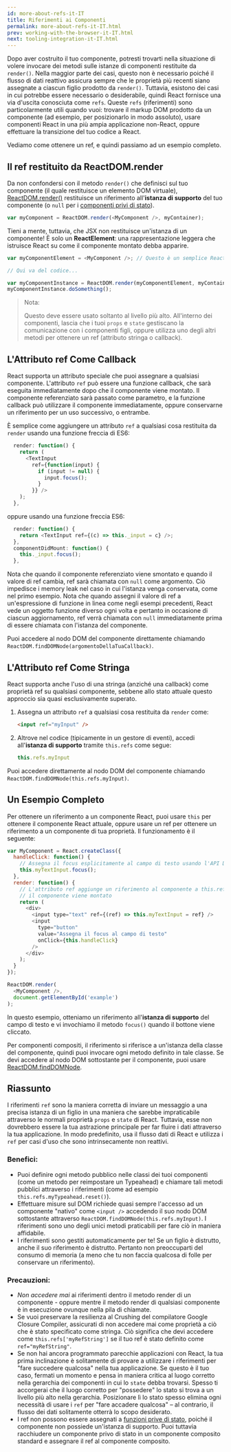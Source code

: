```yaml
---
id: more-about-refs-it-IT
title: Riferimenti ai Componenti
permalink: more-about-refs-it-IT.html
prev: working-with-the-browser-it-IT.html
next: tooling-integration-it-IT.html
---
```

Dopo aver costruito il tuo componente, potresti trovarti nella situazione di volere invocare dei metodi sulle istanze di componenti restituite da `render()`. Nella maggior parte dei casi, questo non è necessario poiché il flusso di dati reattivo assicura sempre che le proprietà più recenti siano assegnate a ciascun figlio prodotto da `render()`. Tuttavia, esistono dei casi in cui potrebbe essere necessario o desiderabile, quindi React fornisce una via d'uscita conosciuta come `refs`. Queste `refs` (riferimenti) sono particolarmente utili quando vuoi: trovare il markup DOM prodotto da un componente (ad esempio, per posizionarlo in modo assoluto), usare componenti React in una più ampia applicazione non-React, oppure effettuare la transizione del tuo codice a React.

Vediamo come ottenere un ref, e quindi passiamo ad un esempio completo.

## Il ref restituito da ReactDOM.render

Da non confondersi con il metodo `render()` che definisci sul tuo componente (il quale restituisce un elemento DOM virtuale), [ReactDOM.render()](/react/docs/top-level-api-it-IT.html#reactdom.render) restituisce un riferimento all'**istanza di supporto** del tuo componente (o `null` per i [componenti privi di stato](/react/docs/reusable-components.html#stateless-functions)).


```js
var myComponent = ReactDOM.render(<MyComponent />, myContainer);
```

Tieni a mente, tuttavia, che JSX non restituisce un'istanza di un componente! È solo un **ReactElement**: una rappresentazione leggera che istruisce React su come il componente montato debba apparire.

```js
var myComponentElement = <MyComponent />; // Questo è un semplice ReactElement.

// Qui va del codice...

var myComponentInstance = ReactDOM.render(myComponentElement, myContainer);
myComponentInstance.doSomething();
```

> Nota:
>
> Questo deve essere usato soltanto al livello più alto. All'interno dei componenti, lascia che i tuoi `props` e `state` gestiscano la comunicazione con i componenti figli, oppure utilizza uno degli altri metodi per ottenere un ref (attributo stringa o callback).


## L'Attributo ref Come Callback

React supporta un attributo speciale che puoi assegnare a qualsiasi componente. L'attributo `ref` può essere una funzione callback, che sarà eseguita immediatamente dopo che il componente viene montato. Il componente referenziato sarà passato come parametro, e la funzione callback può utilizzare il componente immediatamente, oppure conservarne un riferimento per un uso successivo, o entrambe.

È semplice come aggiungere un attributo `ref` a qualsiasi cosa restituita da `render` usando una funzione freccia di ES6:

```js
  render: function() {
    return (
      <TextInput
        ref={function(input) {
          if (input != null) {
            input.focus();
          }
        }} />
    );
  },
```

oppure usando una funzione freccia ES6:

```js
  render: function() {
    return <TextInput ref={(c) => this._input = c} />;
  },
  componentDidMount: function() {
    this._input.focus();
  },
```

Nota che quando il componente referenziato viene smontato e quando il valore di ref cambia, ref sarà chiamata con `null` come argomento. Ciò impedisce i memory leak nel caso in cui l'istanza venga conservata, come nel primo esempio. Nota che quando assegni il valore di ref a un'espressione di funzione in linea come negli esempi precedenti, React vede un oggetto funzione diverso ogni volta e pertanto in occasione di ciascun aggiornamento, ref verrà chiamata con `null` immediatamente prima di essere chiamata con l'istanza del componente.

Puoi accedere al nodo DOM del componente direttamente chiamando `ReactDOM.findDOMNode(argomentoDellaTuaCallback)`.


## L'Attributo ref Come Stringa

React supporta anche l'uso di una stringa (anziché una callback) come proprietà ref su qualsiasi componente, sebbene allo stato attuale questo approccio sia quasi esclusivamente superato.

1. Assegna un attributo `ref` a qualsiasi cosa restituita da `render` come:

    ```html
    <input ref="myInput" />
    ```

2. Altrove nel codice (tipicamente in un gestore di eventi), accedi all'**istanza di supporto** tramite `this.refs` come segue:

    ```javascript
    this.refs.myInput
    ```

  Puoi accedere direttamente al nodo DOM del componente chiamando `ReactDOM.findDOMNode(this.refs.myInput)`.


## Un Esempio Completo
Per ottenere un riferimento a un componente React, puoi usare `this` per ottenere il componente React attuale, oppure usare un ref per ottenere un riferimento a un componente di tua proprietà. Il funzionamento è il seguente:

```javascript
var MyComponent = React.createClass({
  handleClick: function() {
    // Assegna il focus esplicitamente al campo di testo usando l'API DOM nativa.
    this.myTextInput.focus();
  },
  render: function() {
    // L'attributo ref aggiunge un riferimento al componente a this.refs quando
    // il componente viene montato
    return (
      <div>
        <input type="text" ref={(ref) => this.myTextInput = ref} />
        <input
          type="button"
          value="Assegna il focus al campo di testo"
          onClick={this.handleClick}
        />
      </div>
    );
  }
});

ReactDOM.render(
  <MyComponent />,
  document.getElementById('example')
);
```

In questo esempio, otteniamo un riferimento all'**istanza di supporto** del campo di testo e vi invochiamo il metodo `focus()` quando il bottone viene cliccato.

Per componenti compositi, il riferimento si riferisce a un'istanza della classe del componente, quindi puoi invocare ogni metodo definito in tale classe. Se devi accedere al nodo DOM sottostante per il componente, puoi usare [ReactDOM.findDOMNode](/react/docs/top-level-api-it-IT.html#reactdom.finddomnode).

## Riassunto

I riferimenti `ref` sono la maniera corretta di inviare un messaggio a una precisa istanza di un figlio in una maniera che sarebbe impraticabile attraverso le normali proprietà `props` e `state` di React. Tuttavia, esse non dovrebbero essere la tua astrazione principale per far fluire i dati attraverso la tua applicazione. In modo predefinito, usa il flusso dati di React e utilizza i `ref` per casi d'uso che sono intrinsecamente non reattivi.

### Benefici:

- Puoi definire ogni metodo pubblico nelle classi dei tuoi componenti (come un metodo per reimpostare un Typeahead) e chiamare tali metodi pubblici attraverso i riferimenti (come ad esempio `this.refs.myTypeahead.reset()`).
- Effettuare misure sul DOM richiede quasi sempre l'accesso ad un componente "nativo" come `<input />` accedendo il suo nodo DOM sottostante attraverso `ReactDOM.findDOMNode(this.refs.myInput)`. I riferimenti sono uno degli unici metodi praticabili per fare ciò in maniera affidabile.
- I riferimenti sono gestiti automaticamente per te! Se un figlio è distrutto, anche il suo riferimento è distrutto. Pertanto non preoccuparti del consumo di memoria (a meno che tu non faccia qualcosa di folle per conservare un riferimento).

### Precauzioni:

- *Non accedere mai* ai riferimenti dentro il metodo render di un componente - oppure mentre il metodo render di qualsiasi componente è in esecuzione ovunque nella pila di chiamate.
- Se vuoi preservare la resilienza al Crushing del compilatore Google Closure Compiler, assicurati di non accedere mai come proprietà a ciò che è stato specificato come stringa. Ciò significa che devi accedere come `this.refs['myRefString']` se il tuo ref è stato definito come `ref="myRefString"`.
- Se non hai ancora programmato parecchie applicazioni con React, la tua prima inclinazione è solitamente di provare a utilizzare i riferimenti per "fare succedere qualcosa" nella tua applicazione. Se questo è il tuo caso, fermati un momento e pensa in maniera critica al luogo corretto nella gerarchia dei componenti in cui lo `state` debba trovarsi. Spesso ti accorgerai che il luogo corretto per "possedere" lo stato si trova a un livello più alto nella gerarchia. Posizionare lì lo stato spesso elimina ogni necessità di usare i `ref` per "fare accadere qualcosa" – al contrario, il flusso dei dati solitamente otterrà lo scopo desiderato.
- I ref non possono essere assegnati a [funzioni prive di stato](/react/docs/reusable-components-it-IT.html#stateless-functions), poiché il componente non possiede un'istanza di supporto. Puoi tuttavia racchiudere un componente privo di stato in un componente composito standard e assegnare il ref al componente composito.

